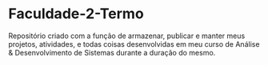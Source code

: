 # Faculdade-2-Termo
Repositório criado com a função de armazenar, publicar e manter meus projetos, atividades, e todas coisas desenvolvidas em meu curso de Análise &amp; Desenvolvimento de Sistemas durante a duração do mesmo.
